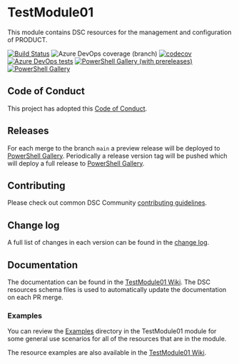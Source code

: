 # TestModule01

<!-- Update what the product or function is called /-->
This module contains DSC resources for the management and
configuration of PRODUCT.

<!-- Update with the correct definition number - replace 9999 with the definition number for the pipeline /-->
[![Build Status](https://dev.azure.com/dsccommunity/TestModule01/_apis/build/status/dsccommunity.TestModule01?branchName=main)](https://dev.azure.com/dsccommunity/TestModule01/_build/latest?definitionId=9999&branchName=main)
![Azure DevOps coverage (branch)](https://img.shields.io/azure-devops/coverage/dsccommunity/TestModule01/9999/main)
[![codecov](https://codecov.io/gh/dsccommunity/TestModule01/branch/main/graph/badge.svg)](https://codecov.io/gh/dsccommunity/TestModule01)
[![Azure DevOps tests](https://img.shields.io/azure-devops/tests/dsccommunity/TestModule01/9999/main)](https://dsccommunity.visualstudio.com/TestModule01/_test/analytics?definitionId=9999&contextType=build)
[![PowerShell Gallery (with prereleases)](https://img.shields.io/powershellgallery/vpre/TestModule01?label=TestModule01%20Preview)](https://www.powershellgallery.com/packages/TestModule01/)
[![PowerShell Gallery](https://img.shields.io/powershellgallery/v/TestModule01?label=TestModule01)](https://www.powershellgallery.com/packages/TestModule01/)

## Code of Conduct

This project has adopted this [Code of Conduct](CODE_OF_CONDUCT.md).

## Releases

For each merge to the branch `main` a preview release will be
deployed to [PowerShell Gallery](https://www.powershellgallery.com/).
Periodically a release version tag will be pushed which will deploy a
full release to [PowerShell Gallery](https://www.powershellgallery.com/).

## Contributing

Please check out common DSC Community [contributing guidelines](https://dsccommunity.org/guidelines/contributing).

## Change log

A full list of changes in each version can be found in the [change log](CHANGELOG.md).

## Documentation

The documentation can be found in the [TestModule01 Wiki](https://github.com/dsccommunity/TestModule01/wiki).
The DSC resources schema files is used to automatically update the
documentation on each PR merge.

### Examples

You can review the [Examples](/source/Examples) directory in the TestModule01 module
for some general use scenarios for all of the resources that are in the module.

The resource examples are also available in the [TestModule01 Wiki](https://github.com/dsccommunity/TestModule01/wiki).

